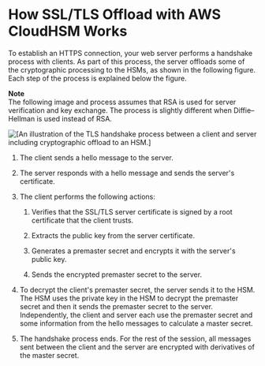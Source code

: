# How SSL/TLS Offload with AWS CloudHSM Works<a name="ssl-offload-overview"></a>

To establish an HTTPS connection, your web server performs a handshake process with clients\. As part of this process, the server offloads some of the cryptographic processing to the HSMs, as shown in the following figure\. Each step of the process is explained below the figure\. 

**Note**  
The following image and process assumes that RSA is used for server verification and key exchange\. The process is slightly different when Diffie–Hellman is used instead of RSA\. 

![\[An illustration of the TLS handshake process between a client and server including cryptographic offload to an HSM.\]](http://docs.aws.amazon.com/cloudhsm/latest/userguide/images/ssl-offload-handshake-process.png)

1. The client sends a hello message to the server\.

1. The server responds with a hello message and sends the server's certificate\.

1. The client performs the following actions:

   1. Verifies that the SSL/TLS server certificate is signed by a root certificate that the client trusts\. 

   1. Extracts the public key from the server certificate\.

   1. Generates a premaster secret and encrypts it with the server's public key\.

   1. Sends the encrypted premaster secret to the server\.

1. To decrypt the client's premaster secret, the server sends it to the HSM\. The HSM uses the private key in the HSM to decrypt the premaster secret and then it sends the premaster secret to the server\. Independently, the client and server each use the premaster secret and some information from the hello messages to calculate a master secret\. 

1. The handshake process ends\. For the rest of the session, all messages sent between the client and the server are encrypted with derivatives of the master secret\. 
